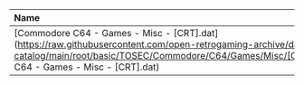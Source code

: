 |Name|Size|
|:---|---:|
|[Commodore C64 - Games - Misc - [CRT].dat](https://raw.githubusercontent.com/open-retrogaming-archive/dat-catalog/main/root/basic/TOSEC/Commodore/C64/Games/Misc/[CRT]/Commodore C64 - Games - Misc - [CRT].dat)|35284|
